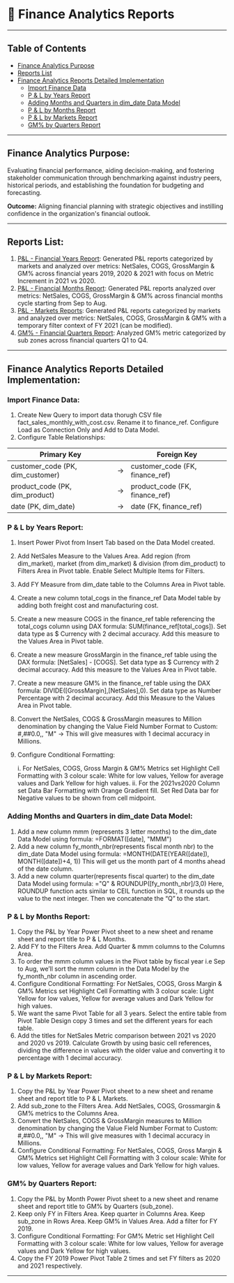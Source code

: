 # 💸 Finance Analytics Reports
---

## Table of Contents
- [Finance Analytics Purpose](#Finance-Analytics-Purpose)
- [Reports List](#Reports-List)
- [Finance Analytics Reports Detailed Implementation](#Finance-Analytics-Reports-Detailed-Implementation)
  - [Import Finance Data](#Import-Finance-Data)
  - [P & L by Years Report](#P--L-by-Years-Report)
  - [Adding Months and Quarters in dim_date Data Model](#Adding-Months-and-Quarters-in-dim_date-Data-Model)
  - [P & L by Months Report](#P--L-by-Months-Report)
  - [P & L by Markets Report](#P--L-by-Markets-Report)
  - [GM% by Quarters Report](#GM-by-Quarters-Report)

---

## Finance Analytics Purpose:
Evaluating financial performance, aiding decision-making, and fostering stakeholder communication through benchmarking against industry peers, historical periods, and establishing the foundation for budgeting and forecasting.

**Outcome:** Aligning financial planning with strategic objectives and instilling confidence in the organization's financial outlook.

---

## Reports List:
1. [P&L - Financial Years Report](https://github.com/rahulnshakya/Excel-Sales-Analytics-Reports/blob/0a8f9ba586269aebf51c147c750946b3ae2526cf/Finance%20Analytics/P%26L%20COGS.pdf): Generated P&L reports categorized by markets and analyzed over metrics: NetSales, COGS, GrossMargin & GM% across financial years 2019, 2020 & 2021 with focus on Metric Increment in 2021 vs 2020.
2. [P&L - Financial Months Report](https://github.com/rahulnshakya/Excel-Sales-Analytics-Reports/blob/0a8f9ba586269aebf51c147c750946b3ae2526cf/Finance%20Analytics/P%26L%20By%20Fiscal%20Month%20for%20Year%2019%2020%2021.pdf): Generated P&L reports analyzed over metrics: NetSales, COGS, GrossMargin & GM% across financial months cycle starting from Sep to Aug.
3. [P&L - Markets Reports](https://github.com/rahulnshakya/Excel-Sales-Analytics-Reports/blob/0a8f9ba586269aebf51c147c750946b3ae2526cf/Finance%20Analytics/P%26L%20For%20All%20Market.pdf): Generated P&L reports categorized by markets and analyzed over metrics: NetSales, COGS, GrossMargin & GM% with a temporary filter context of FY 2021 (can be modified).
4. [GM% - Financial Quarters Report](https://github.com/rahulnshakya/Excel-Sales-Analytics-Reports/blob/0a8f9ba586269aebf51c147c750946b3ae2526cf/Finance%20Analytics/GM%20%25%20BY%20Quarters%20-%20sub_zone.pdf): Analyzed GM% metric categorized by sub zones across financial quarters Q1 to Q4.

---

## Finance Analytics Reports Detailed Implementation:

### Import Finance Data:
1. Create New Query to import data thorugh CSV file fact_sales_monthly_with_cost.csv. Rename it to finance_ref. Configure Load as Connection Only and Add to Data Model.
2. Configure Table Relationships:

|Primary Key| |Foreign Key|
|-|-|-|
|customer_code (PK, dim_customer)|→|customer_code (FK, finance_ref)|
|product_code (PK, dim_product)|→|product_code (FK, finance_ref)|
|date (PK, dim_date)|→|date (FK, finance_ref)|

### P & L by Years Report:
1. Insert Power Pivot from Insert Tab based on the Data Model created.
2. Add NetSales Measure to the Values Area. Add region (from dim_market), market (from dim_market) & division (from dim_product) to Filters Area in Pivot table. Enable Select Multiple Items for Filters.
3. Add FY Measure from dim_date table to the Columns Area in Pivot table.
4. Create a new column total_cogs in the finance_ref Data Model table by adding both freight cost and manufacturing cost.
5. Create a new measure COGS in the finance_ref table referencing the total_cogs column using DAX formula: SUM(finance_ref[total_cogs]). Set data type as $ Currency with 2 decimal accuracy. Add this measure to the Values Area in Pivot table.
6. Create a new measure GrossMargin in the finance_ref table using the DAX formula: [NetSales] - [COGS]. Set data type as $ Currency with 2 decimal accuracy. Add this measure to the Values Area in Pivot table.
7. Create a new measure GM% in the finance_ref table using the DAX formula: DIVIDE([GrossMargin],[NetSales],0). Set data type as Number Percentage with 2 decimal accuracy. Add this Measure to the Values Area in Pivot table.
8. Convert the NetSales, COGS & GrossMargin measures to Million denomination by changing the Value Field Number Format to Custom: #,##0.0,, "M" → This will give measures with 1 decimal accuracy in Millions.
9. Configure Conditional Formatting:

    i. For NetSales, COGS, Gross Margin & GM% Metrics set Highlight Cell Formatting with 3 colour scale: White for low values, Yellow for average values and Dark Yellow for high values.
    ii. For the 2021vs2020 Column set Data Bar Formatting with Orange Gradient fill. Set Red Data bar for Negative values to be shown from cell midpoint.

### Adding Months and Quarters in dim_date Data Model:
1. Add a new column mmm (represents 3 letter months) to the dim_date Data Model using formula: =FORMAT([date], "MMM")
2. Add a new column fy_month_nbr(represents fiscal month nbr) to the dim_date Data Model using formula: =MONTH(DATE(YEAR([date]), MONTH([date])+4, 1))
This will get us the month part of 4 months ahead of the date column.
3. Add a new column quarter(represents fiscal quarter) to the dim_date Data Model using formula: ="Q" & ROUNDUP([fy_month_nbr]/3,0)
Here, ROUNDUP function acts similar to CEIL function in SQL, it rounds up the value to the next integer. Then we concatenate the “Q” to the start.

### P & L by Months Report:
1. Copy the P&L by Year Power Pivot sheet to a new sheet and rename sheet and report title to P & L Months.
2. Add FY to the Filters Area. Add Quarter & mmm columns to the Columns Area.
3. To order the mmm column values in the Pivot table by fiscal year i.e Sep to Aug, we’ll sort the mmm column in the Data Model by the  fy_month_nbr column in ascending order.
4. Configure Conditional Formatting: For NetSales, COGS, Gross Margin & GM% Metrics set Highlight Cell Formatting with 3 colour scale: Light Yellow for low values, Yellow for average values and Dark Yellow for high values.
5. We want the same Pivot Table for all 3 years. Select the entire table from Pivot Table Design copy 3 times and set the different years for each table.
6. Add the titles for NetSales Metric comparison between 2021 vs 2020 and 2020 vs 2019. Calculate Growth by using basic cell references, dividing the difference in values with the older value and converting it to percentage with 1 decimal accuracy.

### P & L by Markets Report:
1. Copy the P&L by Year Power Pivot sheet to a new sheet and rename sheet and report title to P & L Markets.
2. Add sub_zone to the Filters Area. Add NetSales, COGS, Grossmargin & GM% metrics to the Columns Area.
3. Convert the NetSales, COGS & GrossMargin measures to Million denomination by changing the Value Field Number Format to Custom: #,##0.0,, "M" → This will give measures with 1 decimal accuracy in Millions.
4. Configure Conditional Formatting: For NetSales, COGS, Gross Margin & GM% Metrics set Highlight Cell Formatting with 3 colour scale: White for low values, Yellow for average values and Dark Yellow for high values.

### GM% by Quarters Report:
1. Copy the P&L by Month Power Pivot sheet to a new sheet and rename sheet and report title to  GM% by Quarters (sub_zone).
2. Keep only FY in Filters Area. Keep quarter in Columns Area. Keep sub_zone in Rows Area. Keep GM% in Values Area. Add a filter for FY 2019.
3. Configure Conditional Formatting: For GM% Metric set Highlight Cell Formatting with 3 colour scale: White for low values, Yellow for average values and Dark Yellow for high values.
4. Copy the FY 2019 Power Pivot Table 2 times and set FY filters as 2020 and 2021 respectively.

---
